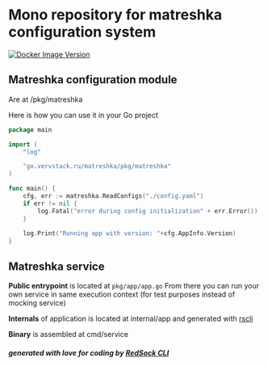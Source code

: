 # Mono repository for matreshka configuration system

[![Docker Image Version](https://img.shields.io/docker/v/godverv/velez?style=for-the-badge&logo=docker&label=Velez%20image&labelColor=white&color=blue)](https://hub.docker.com/r/vervstack/matreshka/tags)

## Matreshka configuration module
Are at /pkg/matreshka

Here is how you can use it in your Go project

```go
package main

import (
	"log"

	"go.vervstack.ru/matreshka/pkg/matreshka"
)

func main() {
	cfg, err := matreshka.ReadConfigs("./config.yaml")
	if err != nil {
		log.Fatal("error during config initialization" + err.Error())
	}
	
	log.Print("Running app with version: "+cfg.AppInfo.Version)
}
```


## Matreshka service 
**Public entrypoint** is located at `pkg/app/app.go`
From there you can run your own service in same execution context (for test purposes instead of mocking service)

**Internals** of application is located at internal/app and generated with [rscli](https://github.com/Red-Sock/rscli)

**Binary** is assembled at cmd/service

##### generated with love for coding by [RedSock CLI](https://github.com/Red-Sock/rscli)
